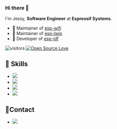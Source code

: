 ### Hi there 👋

I'm Jessy, **Software Engineer** at **Espressif Systems**. 

- 🔭 Maintainer of [esp-wifi](https://github.com/espressif/esp32-wifi-lib)
- 🌱 Maintainer of [esp-lwip](https://github.com/espressif/esp-lwip)
- 👯 Developer of [esp-idf](https://github.com/espressif/esp-idf)

![visitors](https://visitor-badge.laobi.icu/badge?page_id=MaxwellAlan.MaxwellAlan)
[![Open Source Love](https://badges.frapsoft.com/os/v3/open-source.png?v=103)](https://github.com/ellerbrock/open-source-badges/)

## 🔧 Skills

- ![](https://img.shields.io/badge/Code-Python-informational?style=flat&logo=python&logoColor=white&color=6aa6f8)
- ![](https://img.shields.io/badge/Code-C-informational?style=flat&logo=C&logoColor=white&color=6aa6f8)
- ![](https://img.shields.io/badge/Shell-Bash-informational?style=flat&logo=gnu-bash&logoColor=white&color=6aa6f8)
- ![](https://img.shields.io/badge/Code-Verilog-informational?style=flat&logo=V&logoColor=white&color=6aa6f8)

## 💬Contact

- ![](https://img.shields.io/twitter/url?style=social&url=https%3A%2F%2Ftwitter.com%2FoAlanMaxwello)

<!--
**MaxwellAlan/MaxwellAlan** is a ✨ _special_ ✨ repository because its `README.md` (this file) appears on your GitHub profile.

Here are some ideas to get you started:

- 🔭 I’m currently working on ...
- 🌱 I’m currently learning ...
- 👯 I’m looking to collaborate on ...
- 🤔 I’m looking for help with ...
- 💬 Ask me about ...
- 📫 How to reach me: ...
- 😄 Pronouns: ...
- ⚡ Fun fact: ...
-->
